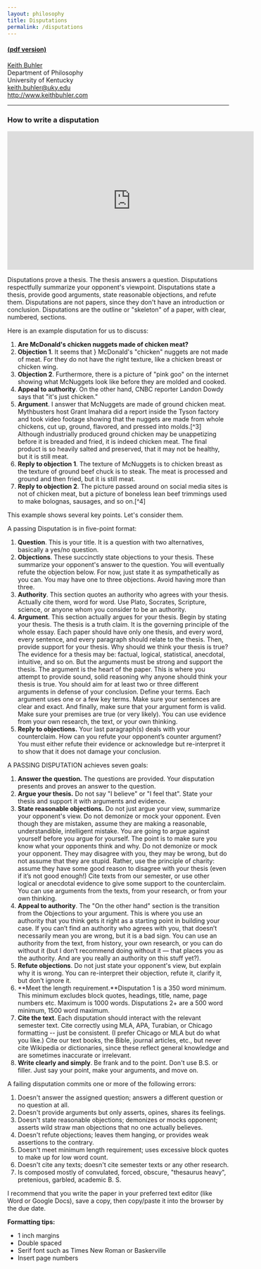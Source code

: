 ```yaml
---
layout: philosophy
title: Disputations
permalink: /disputations
---
```


#### [(pdf version)](/philosophy-portal/disputations.pdf)

[Keith Buhler](http://keithbuhler.github.io)  
Department of Philosophy  
University of Kentucky  
keith.buhler@uky.edu  
http://www.keithbuhler.com  

----

### How to write a disputation

<iframe width="560" height="315" src="https://www.youtube.com/embed/mS8QnAT3MRw" frameborder="0" allowfullscreen></iframe>


Disputations prove a thesis. The thesis answers a question. Disputations respectfully summarize your opponent's viewpoint. Disputations state a thesis, provide good arguments, state reasonable objections, and refute them. Disputations are not papers,  since they don't have an  introduction or conclusion. Disputations are the outline or "skeleton" of a paper, with clear, numbered, sections. 

Here is an example disputation for us to discuss: 

1. **Are McDonald's chicken nuggets made of chicken meat?**
2. **Objection 1**. It seems that }
McDonald's "chicken" nuggets are not made of meat. For they do not have the right texture, like a chicken breast or chicken wing. 
3. **Objection 2**. Furthermore, there is a picture of "pink goo" on the internet showing what McNuggets look like before they are molded and cooked. 
4. **Appeal to authority**. On the other hand, CNBC reporter Landon Dowdy says that "it's just chicken." 
5. **Argument**. I answer that McNuggets are made of ground chicken meat. Mythbusters host Grant Imahara did a report inside the Tyson factory and took video footage showing that the nuggets are made from whole chickens, cut up, ground, flavored, and pressed into molds.[^3] Although industrially produced ground chicken may be unappetizing before it is breaded and fried, it is indeed chicken meat. The final product is so heavily salted and preserved, that it may not be healthy, but it is still meat. 
6. **Reply to objection 1**. The texture of McNuggets is to chicken breast as the texture of ground beef chuck is to steak. The meat is processed and ground and then fried, but it is still meat. 
6. **Reply to objection 2**. The picture passed around on social media sites is not of chicken meat, but a picture of boneless lean beef trimmings used to make bolognas, sausages, and so on.[^4]

This example shows several key points. Let's consider them. 

A passing Disputation is in five-point format: 

1. **Question**. This is your title. It is a question with two alternatives, basically a yes/no question. 
2. **Objections**. These succinctly state objections to your thesis. These summarize your opponent's answer to the question. You will eventually refute the objection below. For now, just state it as sympathetically as you can. You may have one to three objections. Avoid having more than three.
3. **Authority**. This section quotes an authority who agrees with your thesis. Actually cite them, word for word. Use Plato, Socrates, Scripture, science, or anyone whom you consider to be an authority. 
4. **Argument**. This section actually argues for your thesis. Begin by stating your thesis. The thesis is a truth claim. It is the governing principle of the whole essay. Each paper should have only one thesis, and every word, every sentence, and every paragraph should relate to the thesis. Then, provide support for your thesis. Why should we think your thesis is true? The evidence for a thesis may be: factual, logical,  statistical, anecdotal, intuitive, and so on.  But the arguments must be strong and support the thesis. The argument is the heart of the paper. This is where you attempt to provide sound, solid reasoning why anyone should think your thesis is true. You should aim for at least two or three different arguments in defense of your conclusion. Define your terms. Each argument uses one or a few key terms. Make sure your sentences are clear and exact. And finally, make sure that your argument form is valid. Make sure your premises are true (or very likely). You can use evidence from your own research, the text, or your own thinking.  
5. **Reply to objections.** Your last paragraph(s) deals with your counterclaim. How can you refute your opponent’s counter argument? You must either refute their evidence or acknowledge but re-interpret it to show that it does not damage your conclusion. 


A PASSING DISPUTATION achieves seven goals: 

1. **Answer the question.** The questions are provided. Your disputation presents and proves an answer to the question. 
2. **Argue your thesis.** Do not say "I believe" or "I feel that". State your thesis and support it with arguments and evidence. 
3. **State reasonable objections.** Do not just argue your view, summarize your opponent's view. Do not demonize or mock your opponent. Even though they are mistaken, assume they are making a reasonable, understandible, intelligent mistake. You are going to argue against yourself before you argue for yourself. The point is to make sure you know what your opponents think and why. Do not demonize or mock your opponent. They may disagree with you, they may be wrong, but do not assume that they are stupid. Rather, use the principle of charity: assume they have some good reason to disagree with your thesis (even if it’s not good enough!) Cite texts from our semester, or use other logical or anecdotal evidence to give some support to the counterclaim. You can use arguments from the texts, from your research, or from your own thinking. 
4. **Appeal to authority**. The "On the other hand" section is the transition from the Objections to your argument. This is where you use an authority that you think gets it right as a starting point in building your case. If you can’t find an authority who agrees with you, that doesn’t necessarily mean you are wrong, but it is a bad sign. You can use an authority from the text, from history, your own research, or you can do without it (but I don’t recommend doing without it — that places you as the authority. And are you really an authority on this stuff yet?). 
4. **Refute objections**. Do not just state your opponent's view, but explain why it is wrong. You can re-interpret their objection, refute it, clarify it, but don't ignore it. 
5. **Meet the length requirement.**Disputation 1 is a 350 word minimum. This minimum excludes block quotes, headings, title, name, page numbers etc. Maximum is 1000 words. Disputations 2+ are a 500 word minimum, 1500 word maximum.
6. **Cite the text**. Each disputation should interact with the relevant semester text. Cite correctly using MLA, APA, Turabian, or Chicago formatting -- just be consistent. (I prefer Chicago or MLA but do what you like.) Cite our text books, the Bible, journal articles, etc., but never cite Wikipedia or dictionaries, since these reflect general knowledge and are sometimes inaccurate or irrelevant.
7. **Write clearly and simply**. Be frank and to the point. Don't use B.S. or filler. Just say your point, make your arguments, and move on. 

A failing disputation commits one or more of the following errors: 

1. Doesn't answer the assigned question; answers a different question or no question at all.
2. Doesn't provide arguments but only asserts, opines, shares its feelings. 
3. Doesn't state reasonable objections; demonizes or mocks opponent; asserts wild straw man objections that no one actually believes. 
4. Doesn't refute objections; leaves them hanging, or provides weak assertions to the contrary. 
5. Doesn't meet minimum length requirement; uses excessive block quotes to make up for low word count. 
6. Doesn't cite any texts; doesn't cite semester texts or any other research.
7. Is composed mostly of convulated, forced, obscure, "thesaurus heavy", pretenious, garbled, academic B. S. 

I recommend that you write the paper in your preferred text editor (like Word or Google Docs), save a copy, then copy/paste it into the browser by the due date. 

**Formatting tips:**

* 1 inch margins
* Double spaced
* Serif font such as Times New Roman or Baskerville
* Insert page numbers

